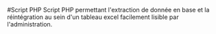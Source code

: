 #Script PHP
Script PHP permettant l'extraction de donnée en base et la réintégration au sein d'un tableau excel facilement lisible par l'administration. 
